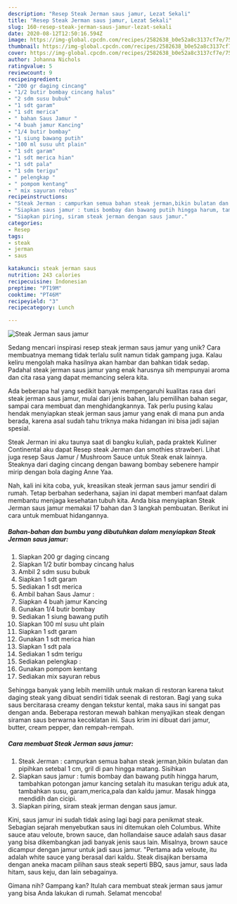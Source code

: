 ```yaml
---
description: "Resep Steak Jerman saus jamur, Lezat Sekali"
title: "Resep Steak Jerman saus jamur, Lezat Sekali"
slug: 160-resep-steak-jerman-saus-jamur-lezat-sekali
date: 2020-08-12T12:50:16.594Z
image: https://img-global.cpcdn.com/recipes/2582638_b0e52a8c3137cf7e/751x532cq70/steak-jerman-saus-jamur-foto-resep-utama.jpg
thumbnail: https://img-global.cpcdn.com/recipes/2582638_b0e52a8c3137cf7e/751x532cq70/steak-jerman-saus-jamur-foto-resep-utama.jpg
cover: https://img-global.cpcdn.com/recipes/2582638_b0e52a8c3137cf7e/751x532cq70/steak-jerman-saus-jamur-foto-resep-utama.jpg
author: Johanna Nichols
ratingvalue: 5
reviewcount: 9
recipeingredient:
- "200 gr daging cincang"
- "1/2 butir bombay cincang halus"
- "2 sdm susu bubuk"
- "1 sdt garam"
- "1 sdt merica"
- " bahan Saus Jamur "
- "4 buah jamur Kancing"
- "1/4 butir bombay"
- "1 siung bawang putih"
- "100 ml susu uht plain"
- "1 sdt garam"
- "1 sdt merica hian"
- "1 sdt pala"
- "1 sdm terigu"
- " pelengkap "
- " pompom kentang"
- " mix sayuran rebus"
recipeinstructions:
- "Steak Jerman : campurkan semua bahan steak jerman,bikin bulatan dan pipihkan setebal 1 cm, gril di pan hingga matang. Sisihkan"
- "Siapkan saus jamur : tumis bombay dan bawang putih hingga harum, tambahkan potongan jamur kancing setalah itu masukan terigu aduk ata, tambahkan susu, garam,merica,pala dan kaldu jamur. Masak hingga mendidih dan cicipi."
- "Siapkan piring, siram steak jerman dengan saus jamur."
categories:
- Resep
tags:
- steak
- jerman
- saus

katakunci: steak jerman saus 
nutrition: 243 calories
recipecuisine: Indonesian
preptime: "PT19M"
cooktime: "PT46M"
recipeyield: "3"
recipecategory: Lunch

---
```



![Steak Jerman saus jamur](https://img-global.cpcdn.com/recipes/2582638_b0e52a8c3137cf7e/751x532cq70/steak-jerman-saus-jamur-foto-resep-utama.jpg)

Sedang mencari inspirasi resep steak jerman saus jamur yang unik? Cara membuatnya memang tidak terlalu sulit namun tidak gampang juga. Kalau keliru mengolah maka hasilnya akan hambar dan bahkan tidak sedap. Padahal steak jerman saus jamur yang enak harusnya sih mempunyai aroma dan cita rasa yang dapat memancing selera kita.

Ada beberapa hal yang sedikit banyak mempengaruhi kualitas rasa dari steak jerman saus jamur, mulai dari jenis bahan, lalu pemilihan bahan segar, sampai cara membuat dan menghidangkannya. Tak perlu pusing kalau hendak menyiapkan steak jerman saus jamur yang enak di mana pun anda berada, karena asal sudah tahu triknya maka hidangan ini bisa jadi sajian spesial.

Steak Jerman ini aku taunya saat di bangku kuliah, pada praktek Kuliner Continental aku dapat Resep steak Jerman dan smothies strawberi. Lihat juga resep Saus Jamur / Mushroom Sauce untuk Steak enak lainnya. Steaknya dari daging cincang dengan bawang bombay sebenere hampir mirip dengan bola daging Anne Yaa.


Nah, kali ini kita coba, yuk, kreasikan steak jerman saus jamur sendiri di rumah. Tetap berbahan sederhana, sajian ini dapat memberi manfaat dalam membantu menjaga kesehatan tubuh kita. Anda bisa menyiapkan Steak Jerman saus jamur memakai 17 bahan dan 3 langkah pembuatan. Berikut ini cara untuk membuat hidangannya.

<!--inarticleads1-->

##### Bahan-bahan dan bumbu yang dibutuhkan dalam menyiapkan Steak Jerman saus jamur:

1. Siapkan 200 gr daging cincang
1. Siapkan 1/2 butir bombay cincang halus
1. Ambil 2 sdm susu bubuk
1. Siapkan 1 sdt garam
1. Sediakan 1 sdt merica
1. Ambil  bahan Saus Jamur :
1. Siapkan 4 buah jamur Kancing
1. Gunakan 1/4 butir bombay
1. Sediakan 1 siung bawang putih
1. Siapkan 100 ml susu uht plain
1. Siapkan 1 sdt garam
1. Gunakan 1 sdt merica hian
1. Siapkan 1 sdt pala
1. Sediakan 1 sdm terigu
1. Sediakan  pelengkap :
1. Gunakan  pompom kentang
1. Sediakan  mix sayuran rebus


Sehingga banyak yang lebih memilih untuk makan di restoran karena takut daging steak yang dibuat sendiri tidak seenak di restoran. Bagi yang suka saus bercitarasa creamy dengan tekstur kental, maka saus ini sangat pas dengan anda. Beberapa restoran mewah bahkan menyajikan steak dengan siraman saus berwarna kecoklatan ini. Saus krim ini dibuat dari jamur, butter, cream pepper, dan rempah-rempah. 

<!--inarticleads2-->

##### Cara membuat Steak Jerman saus jamur:

1. Steak Jerman : campurkan semua bahan steak jerman,bikin bulatan dan pipihkan setebal 1 cm, gril di pan hingga matang. Sisihkan
1. Siapkan saus jamur : tumis bombay dan bawang putih hingga harum, tambahkan potongan jamur kancing setalah itu masukan terigu aduk ata, tambahkan susu, garam,merica,pala dan kaldu jamur. Masak hingga mendidih dan cicipi.
1. Siapkan piring, siram steak jerman dengan saus jamur.


Kini, saus jamur ini sudah tidak asing lagi bagi para penikmat steak. Sebagian sejarah menyebutkan saus ini ditemukan oleh Columbus. White sauce atau veloute, brown sauce, dan hollandaise sauce adalah saus dasar yang bisa dikembangkan jadi banyak jenis saus lain. Misalnya, brown sauce dicampur dengan jamur untuk jadi saus jamur. &#34;Pertama ada veloute, itu adalah white sauce yang berasal dari kaldu. Steak disajikan bersama dengan aneka macam pilihan saus steak seperti BBQ, saus jamur, saus lada hitam, saus keju, dan lain sebagainya. 

Gimana nih? Gampang kan? Itulah cara membuat steak jerman saus jamur yang bisa Anda lakukan di rumah. Selamat mencoba!
